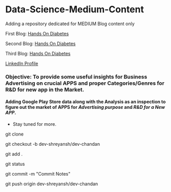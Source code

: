# Data-Science-Medium-Content
Adding a repository dedicated for MEDIUM Blog content only

First Blog: [Hands On Diabetes](https://www.linkedin.com/posts/atul-mishra-5001_new-approach-to-learn-diabetes-prediction-activity-6699157069678874624-hbmj)

Second Blog: [Hands On Diabetes](https://www.linkedin.com/posts/atul-mishra-5001_why-when-what-logistic-regression-activity-6703335712151924736-kfUH)

Third Blog: [Hands On Diabetes](https://www.linkedin.com/posts/atul-mishra-5001_the-svm-we-need-to-know-the-svm-we-implemented-activity-6711505569829707776-AZAZ)

[LinkedIn Profile](https://www.linkedin.com/in/atul-mishra-5001/) 

### Objective: To provide some useful insights for Business Advertising on crucial APPS and proper Categories/Genres for R&D for new app in the Market.

#### Adding Google Play Store data along with the Analysis as an inspection to figure out the market of APPS for ***Advertising purpose*** and ***R&D for a New APP***.

- Stay tuned for more.

git clone <repo-link>
  
git checkout -b dev-shreyansh/dev-chandan

git add .

git status

git commit -m "Commit Notes"

git push origin dev-shreyansh/dev-chandan
